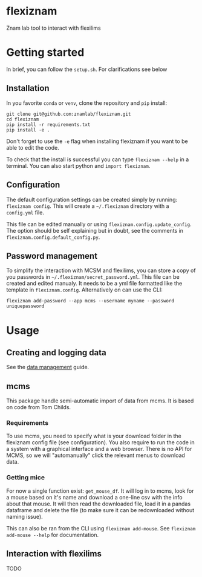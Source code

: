# flexiznam
Znam lab tool to interact with flexilims

# Getting started

In brief, you can follow the `setup.sh`. For clarifications see below

## Installation

In you favorite `conda` or `venv`, clone the repository and `pip` install:

```
git clone git@github.com:znamlab/flexiznam.git
cd flexiznam
pip install -r requirements.txt
pip install -e .
```

Don't forget to use the `-e` flag when installing flexiznam if you want to be able to edit the code.

To check that the install is successful you can type `flexiznam --help` in a terminal. You can also start python and `import flexiznam`.

## Configuration

The default configuration settings can be created simply by running: `flexiznam config`. This will create a `~/.flexiznam` directory with a `config.yml` file.

This file can be edited manually or using `flexiznam.config.update_config`. The option should be self explaining but in doubt, see the comments in `flexiznam.config.default_config.py`.

## Password management

To simplify the interaction with MCSM and flexilims, you can store a copy of you passwords in `~/.flexiznam/secret_password.yml`. This file can be created and edited manualy. It needs to be a yml file formatted like the template in `flexiznam.config`. Alternatively on can use the CLI:

`flexiznam add-password --app mcms --username myname --password uniquepassword`

# Usage

## Creating and logging data
See the [data management](docs/data_management.md) guide.

## mcms

This package handle semi-automatic import of data from mcms. It is based on code from Tom Childs.

### Requirements

To use mcms, you need to specify what is your download folder in the flexiznam config file (see configuration). You also require to run the code in a system with a graphical interface and a web browser. There is no API for MCMS, so we will "automanually" click the relevant menus to download data.

### Getting mice

For now a single function exist: `get_mouse_df`. It will log in to mcms, look for a mouse based on it's name and download a one-line csv with the info about that mouse. It will then read the downloaded file, load it in a pandas dataframe and delete the file (to make sure it can be redownloaded without naming issue).

This can also be ran from the CLI using `flexiznam add-mouse`. See `flexiznam add-mouse --help` for documentation.

## Interaction with flexilims

TODO
